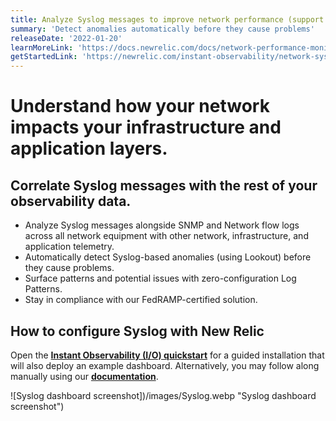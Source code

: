 ```yaml
---
title: Analyze Syslog messages to improve network performance (support for FedRAMP)
summary: 'Detect anomalies automatically before they cause problems'
releaseDate: '2022-01-20'
learnMoreLink: 'https://docs.newrelic.com/docs/network-performance-monitoring/setup-performance-monitoring/network-syslog-monitoring/'
getStartedLink: 'https://newrelic.com/instant-observability/network-syslog/478be4d3-134a-4738-995a-7bbe020edcad/'
---
```


# Understand how your network impacts your infrastructure and application layers.

## Correlate Syslog messages with the rest of your observability data.

- Analyze Syslog messages alongside SNMP and Network flow logs across all network equipment with other network, infrastructure, and application telemetry.
- Automatically detect Syslog-based anomalies (using Lookout) before they cause problems.
- Surface patterns and potential issues with zero-configuration Log Patterns.
- Stay in compliance with our FedRAMP-certified solution.

## How to configure Syslog with New Relic

Open the [**Instant Observability (I/O) quickstart**](https://newrelic.com/instant-observability/network-syslog/478be4d3-134a-4738-995a-7bbe020edcad/) for a guided installation that will also deploy an example dashboard. Alternatively, you may follow along manually using our [**documentation**](https://docs.newrelic.com/docs/network-performance-monitoring/setup-performance-monitoring/network-syslog-monitoring/).

![Syslog dashboard screenshot])/images/Syslog.webp "Syslog dashboard screenshot")
